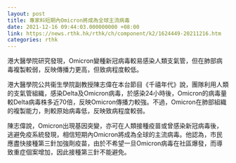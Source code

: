 ```yaml
---
layout: post
title: 專家料短期內Omicron將成為全球主流病毒
date: 2021-12-16 09:44:03.000000000 +08:00
link: https://news.rthk.hk/rthk/ch/component/k2/1624449-20211216.htm
categories: rthk
---
```


港大醫學院研究發現，Omicron變種新冠病毒較易感染人類支氣管，但在肺部病毒複製較弱，反映傳播力更高，但致病程度較低。 

港大醫學院公共衞生學院副教授陳志偉在本台節目《千禧年代》說，團隊利用人類的支氣管組織，感染Delta及Omicron病毒，於感染24小時後，Omicron的病毒量較Delta病毒株多近70倍，反映Omicron傳播力較強。不過，Omicron在肺部組織的複製能力，則較原始病毒低，反映致病程度較弱。

陳志偉說，Omicron出現基因突變，亦可在人類接種疫苗或曾感染新冠病毒後，逃避免疫系統發現，相信短期內Omicron將成為全球的主流病毒。他認為，市民應盡快接種第三針加強劑疫苗，由於不希望一旦Omicron病毒在社區爆發，而導致重症個案增加，因此接種第三針不能避免。
